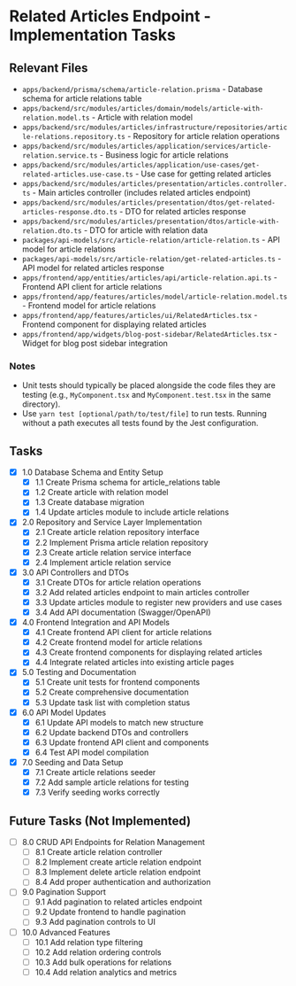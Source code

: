 # Related Articles Endpoint - Implementation Tasks

## Relevant Files

- `apps/backend/prisma/schema/article-relation.prisma` - Database schema for article relations table
- `apps/backend/src/modules/articles/domain/models/article-with-relation.model.ts` - Article with relation model
- `apps/backend/src/modules/articles/infrastructure/repositories/article-relations.repository.ts` - Repository for article relation operations
- `apps/backend/src/modules/articles/application/services/article-relation.service.ts` - Business logic for article relations
- `apps/backend/src/modules/articles/application/use-cases/get-related-articles.use-case.ts` - Use case for getting related articles
- `apps/backend/src/modules/articles/presentation/articles.controller.ts` - Main articles controller (includes related articles endpoint)
- `apps/backend/src/modules/articles/presentation/dtos/get-related-articles-response.dto.ts` - DTO for related articles response
- `apps/backend/src/modules/articles/presentation/dtos/article-with-relation.dto.ts` - DTO for article with relation data
- `packages/api-models/src/article-relation/article-relation.ts` - API model for article relations
- `packages/api-models/src/article-relation/get-related-articles.ts` - API model for related articles response
- `apps/frontend/app/entities/articles/api/article-relation.api.ts` - Frontend API client for article relations
- `apps/frontend/app/features/articles/model/article-relation.model.ts` - Frontend model for article relations
- `apps/frontend/app/features/articles/ui/RelatedArticles.tsx` - Frontend component for displaying related articles
- `apps/frontend/app/widgets/blog-post-sidebar/RelatedArticles.tsx` - Widget for blog post sidebar integration

### Notes

- Unit tests should typically be placed alongside the code files they are testing (e.g., `MyComponent.tsx` and `MyComponent.test.tsx` in the same directory).
- Use `yarn test [optional/path/to/test/file]` to run tests. Running without a path executes all tests found by the Jest configuration.

## Tasks

- [x] 1.0 Database Schema and Entity Setup
    - [x] 1.1 Create Prisma schema for article_relations table
    - [x] 1.2 Create article with relation model
    - [x] 1.3 Create database migration
    - [x] 1.4 Update articles module to include article relations
- [x] 2.0 Repository and Service Layer Implementation
    - [x] 2.1 Create article relation repository interface
    - [x] 2.2 Implement Prisma article relation repository
    - [x] 2.3 Create article relation service interface
    - [x] 2.4 Implement article relation service
- [x] 3.0 API Controllers and DTOs
    - [x] 3.1 Create DTOs for article relation operations
    - [x] 3.2 Add related articles endpoint to main articles controller
    - [x] 3.3 Update articles module to register new providers and use cases
    - [x] 3.4 Add API documentation (Swagger/OpenAPI)
- [x] 4.0 Frontend Integration and API Models
    - [x] 4.1 Create frontend API client for article relations
    - [x] 4.2 Create frontend model for article relations
    - [x] 4.3 Create frontend components for displaying related articles
    - [x] 4.4 Integrate related articles into existing article pages
- [x] 5.0 Testing and Documentation
    - [x] 5.1 Create unit tests for frontend components
    - [x] 5.2 Create comprehensive documentation
    - [x] 5.3 Update task list with completion status
- [x] 6.0 API Model Updates
    - [x] 6.1 Update API models to match new structure
    - [x] 6.2 Update backend DTOs and controllers
    - [x] 6.3 Update frontend API client and components
    - [x] 6.4 Test API model compilation
- [x] 7.0 Seeding and Data Setup
    - [x] 7.1 Create article relations seeder
    - [x] 7.2 Add sample article relations for testing
    - [x] 7.3 Verify seeding works correctly

## Future Tasks (Not Implemented)

- [ ] 8.0 CRUD API Endpoints for Relation Management
    - [ ] 8.1 Create article relation controller
    - [ ] 8.2 Implement create article relation endpoint
    - [ ] 8.3 Implement delete article relation endpoint
    - [ ] 8.4 Add proper authentication and authorization
- [ ] 9.0 Pagination Support
    - [ ] 9.1 Add pagination to related articles endpoint
    - [ ] 9.2 Update frontend to handle pagination
    - [ ] 9.3 Add pagination controls to UI
- [ ] 10.0 Advanced Features
    - [ ] 10.1 Add relation type filtering
    - [ ] 10.2 Add relation ordering controls
    - [ ] 10.3 Add bulk operations for relations
    - [ ] 10.4 Add relation analytics and metrics